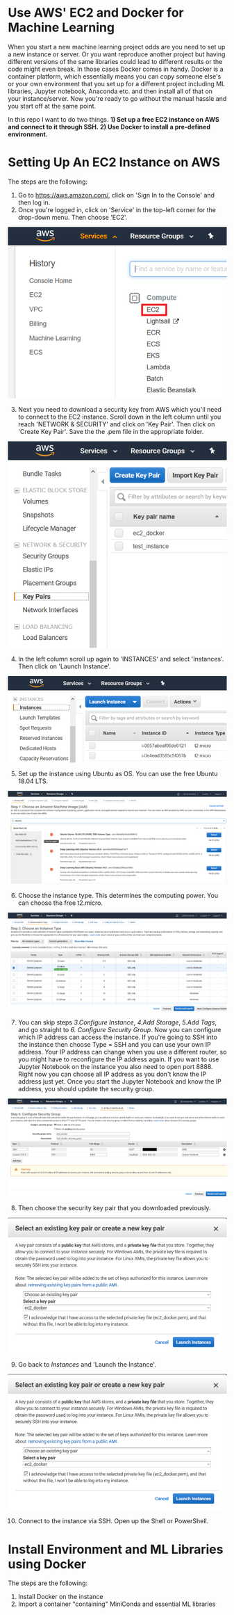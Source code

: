 # Use AWS' EC2 and Docker for Machine Learning

When you start a new machine learning project odds are you need to set up a new instance or server. Or you want reproduce another project but having different versions of the same libraries could lead to different results or the code might even break. In those cases Docker comes in handy. Docker is a container platform, which essentially means you can copy someone else's or your own environment that you set up for a different project including ML libraries, Jupyter notebook, Anaconda etc. and then install all of that on your instance/server. Now you're ready to go without the manual hassle and you start off at the same point.

In this repo I want to do two things.
**1) Set up a free EC2 instance on AWS and connect to it through SSH.**
**2) Use Docker to install a pre-defined environment.**

# Setting Up An EC2 Instance on AWS

The steps are the following:
1) Go to https://aws.amazon.com/, click on 'Sign In to the Console' and then log in.
2) Once you're logged in, click on 'Service' in the top-left corner for the drop-down menu. Then choose 'EC2'.

<p align="center">
  <img src="https://github.com/AleKosc/Use-AWS-EC2-and-Docker-for-Machine-Learning/blob/master/Images/instance0.PNG">
</p>

3) Next you need to download a security key from AWS which you'll need to connect to the EC2 instance. Scroll down in the left column until you reach 'NETWORK & SECURITY' and click on 'Key Pair'. Then click on 'Create Key Pair'. Save the the .pem file in the appropriate folder.

<p align="center">
  <img src="https://github.com/AleKosc/Use-AWS-EC2-and-Docker-for-Machine-Learning/blob/master/Images/key_pair1.1.PNG">
</p>

4) In the left column scroll up again to 'INSTANCES' and select 'Instances'. Then click on 'Launch Instance'. 

<p align="center">
  <img src="https://github.com/AleKosc/Use-AWS-EC2-and-Docker-for-Machine-Learning/blob/master/Images/instance1.PNG">
</p>

5) Set up the instance using Ubuntu as OS. You can use the free Ubuntu 18.04 LTS.

<p align="center">
  <img src="https://github.com/AleKosc/Use-AWS-EC2-and-Docker-for-Machine-Learning/blob/master/Images/instance2.PNG">
</p>

6) Choose the instance type. This determines the computing power. You can choose the free t2.micro.

<p align="center">
  <img src="https://github.com/AleKosc/Use-AWS-EC2-and-Docker-for-Machine-Learning/blob/master/Images/instance3.PNG">
</p>

7) You can skip steps *3.Configure Instance*, *4.Add Storage*, *5.Add Tags*, and go straight to *6. Configure Security Group*. Now you can configure which IP address can access the instance. If you're going to SSH into the instance then choose Type = SSH and you can use your own IP address. Your IP address can change when you use a different router, so you might have to reconfigure the IP address again. If you want to use Jupyter Notebook on the instance you also need to open port 8888. Right now you can choose all IP address as you don't know the IP address just yet. Once you start the Jupyter Notebook and know the IP address, you should update the security group.

<p align="center">
  <img src="https://github.com/AleKosc/Use-AWS-EC2-and-Docker-for-Machine-Learning/blob/master/Images/instance4.1_security_group.PNG">
</p>

8) Then choose the security key pair that you downloaded previously. 

<p align="center">
  <img src="https://github.com/AleKosc/Use-AWS-EC2-and-Docker-for-Machine-Learning/blob/master/Images/instance5.PNG">
</p>

9) Go back to *Instances* and 'Launch the Instance'.  

<p align="center">
  <img src="https://github.com/AleKosc/Use-AWS-EC2-and-Docker-for-Machine-Learning/blob/master/Images/instance5.PNG">
</p>

10) Connect to the instance via SSH. Open up the Shell or PowerShell.

# Install Environment and ML Libraries using Docker

The steps are the following:
1) Install Docker on the instance
2) Import a container "containing" MiniConda and essential ML libraries
